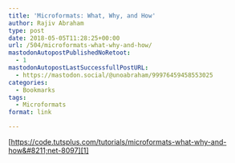 ```yaml
---
title: 'Microformats: What, Why, and How'
author: Rajiv Abraham
type: post
date: 2018-05-05T11:28:25+00:00
url: /504/microformats-what-why-and-how/
mastodonAutopostPublishedNoRetoot:
  - 1
mastodonAutopostLastSuccessfullPostURL:
  - https://mastodon.social/@unoabraham/99976459458553025
categories:
  - Bookmarks
tags:
  - Microformats
format: link

---
```

[https://code.tutsplus.com/tutorials/microformats-what-why-and-how&#8211;net-8097][1]

 [1]: https://code.tutsplus.com/tutorials/microformats-what-why-and-how--net-8097 ""